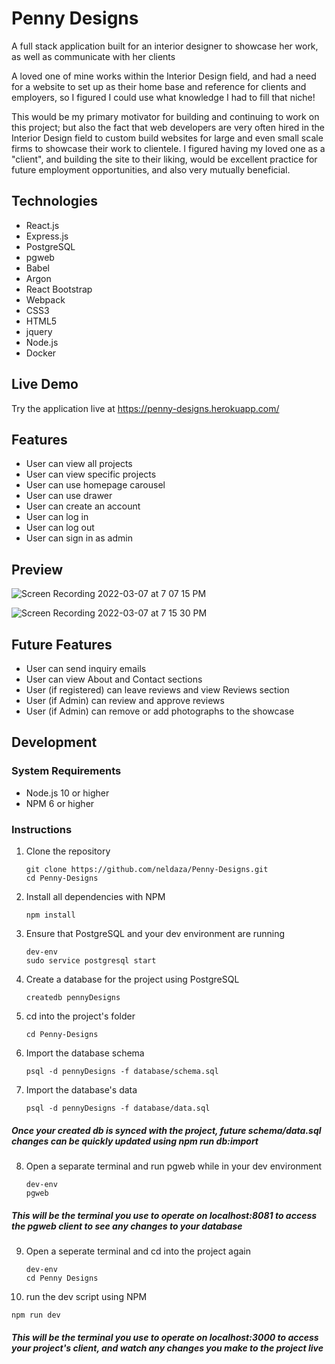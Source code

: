 # Penny Designs

A full stack application built for an interior designer to showcase her work, as well as communicate with her clients

A loved one of mine works within the Interior Design field, and had a need for a website to set up as their home base and reference for clients and employers, so I figured I could use what knowledge I had to fill that niche!

This would be my primary motivator for building and continuing to work on this project; but also the fact that web developers are very often hired in the Interior Design field to custom build websites for large and even small scale firms to showcase their work to clientele.  I figured having my loved one as a "client", and building the site to their liking, would be excellent practice for future employment opportunities, and also very mutually beneficial.

## Technologies 

- React.js 
- Express.js
- PostgreSQL
- pgweb
- Babel
- Argon
- React Bootstrap
- Webpack
- CSS3
- HTML5
- jquery
- Node.js
- Docker


## Live Demo 

Try the application live at https://penny-designs.herokuapp.com/

## Features

- User can view all projects 
- User can view specific projects 
- User can use homepage carousel
- User can use drawer
- User can create an account 
- User can log in
- User can log out
- User can sign in as admin

## Preview 

![Screen Recording 2022-03-07 at 7 07 15 PM](https://user-images.githubusercontent.com/88061673/157139977-361503a5-9890-4573-872d-2fcbfc585bce.gif)


![Screen Recording 2022-03-07 at 7 15 30 PM](https://user-images.githubusercontent.com/88061673/157140399-99ff054f-6376-4dc8-a839-88c58bc300ff.gif)


## Future Features

- User can send inquiry emails 
- User can view About and Contact sections 
- User (if registered) can leave reviews and view Reviews section
- User (if Admin) can review and approve reviews
- User (if Admin) can remove or add photographs to the showcase

## Development 

### System Requirements

- Node.js 10 or higher
- NPM 6 or higher

### Instructions 

1.  Clone the repository

    ```shell
    git clone https://github.com/neldaza/Penny-Designs.git
    cd Penny-Designs
    ```

2.  Install all dependencies with NPM
    ```shell
    npm install
    ```

3.  Ensure that PostgreSQL and your dev environment are running
    ```shell
    dev-env
    sudo service postgresql start
    ```

4.  Create a database for the project using PostgreSQL
    ```
    createdb pennyDesigns
    ```

5.  cd into the project's folder
    ```
    cd Penny-Designs
    ```

6.  Import the database schema
    ```
    psql -d pennyDesigns -f database/schema.sql
    ```

7.  Import the database's data
    ```
    psql -d pennyDesigns -f database/data.sql
    ```

##### **Once your created db is synced with the project, future schema/data.sql changes can be quickly updated using npm run db:import**

8.  Open a separate terminal and run pgweb while in your dev environment
    ```
    dev-env
    pgweb
    ```
##### **This will be the terminal you use to operate on localhost:8081 to access the pgweb client to see any changes to your database**


9. Open a seperate terminal and cd into the project again
   ```
   dev-env
   cd Penny Designs
   ```

10. run the dev script using NPM
   ```
   npm run dev 
   ```

##### **This will be the terminal you use to operate on localhost:3000 to access your project's client, and watch any changes you make to the project live**

